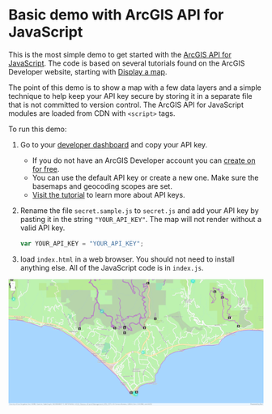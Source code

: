 # Basic demo with ArcGIS API for JavaScript

This is the most simple demo to get started with the [ArcGIS API for JavaScript](https://developers.arcgis.com/javascript/). The code is based on several tutorials found on the ArcGIS Developer website, starting with [Display a map](https://developers.arcgis.com/javascript/latest/display-a-map/).

The point of this demo is to show a map with a few data layers and a simple technique to help keep your API key secure by storing it in a separate file that is not committed to version control. The ArcGIS API for JavaScript modules are loaded from CDN with `<script>` tags.

To run this demo:

1. Go to your [developer dashboard](https://developers.arcgis.com/api-keys/) and copy your API key.
    - If you do not have an ArcGIS Developer account you can [create on for free](https://developers.arcgis.com/sign-up/).
    - You can use the default API key or create a new one. Make sure the basemaps and geocoding scopes are set.
    - [Visit the tutorial](https://developers.arcgis.com/documentation/mapping-apis-and-services/security/tutorials/create-and-manage-an-api-key/) to learn more about API keys.

2. Rename the file `secret.sample.js` to `secret.js` and add your API key by pasting it in the string `"YOUR_API_KEY"`. The map will not render without a valid API key.

   ```javascript
   var YOUR_API_KEY = "YOUR_API_KEY";
   ```

3. load `index.html` in a web browser. You should not need to install anything else. All of the JavaScript code is in `index.js`.

![Screenshot of map display](map-layers.png)
